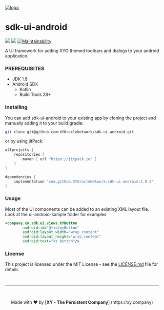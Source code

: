 [logo]: https://cdn.xy.company/img/brand/XY_Logo_GitHub.png

[![logo]](https://xy.company)

# sdk-ui-android

![](https://github.com/xycorp/sdk-ui-android/workflows/Build/badge.svg?branch=develop) [![](https://jitpack.io/v/XYOracleNetwork/sdk-ui-android.svg)](https://jitpack.io/#XYOracleNetwork/sdk-ui-android) [![Maintainability](https://api.codeclimate.com/v1/badges/4738f16c7d074fca669b/maintainability)](https://codeclimate.com/github/XYOracleNetwork/sdk-ui-android/maintainability)

A UI framework for adding XYO themed toolbars and dialogs to your android application.

### PREREQUISITES

* JDK 1.8
* Android SDK
  - Kotlin
  - Build Tools 28+

### Installing

You can add sdk-ui-android to your existing app by cloning the project and manually adding it
to your build.gradle:
```bash
git clone git@github.com:XYOracleNetwork/sdk-ui-android.git
```
or by using jitPack:
```gradle
allprojects {
    repositories {
        maven { url "https://jitpack.io" }
    }
}
```
```gradle
dependencies {
    implementation 'com.github.XYOracleNetwork:sdk-ui-android:1.0.2'
}
```

### Usage
Most of the UI components can be added to an existing XML layout file. Look at the ui-android-sample
folder for examples
```xml
<company.xy.sdk.ui.views.XYButton
        android:id="@+id/myButton"
        android:layout_width="wrap_content"
        android:layout_height="wrap_content"
        android:text="XY Button"/>
```

### License

This project is licensed under the MIT License - see the [LICENSE.md](LICENSE) file for details

<br><hr><br>
<p align="center">Made with  ❤️  by [<b>XY - The Persistent Company</b>] (https://xy.company)</p>

